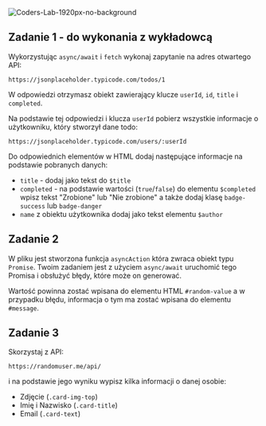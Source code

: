 ![Coders-Lab-1920px-no-background](https://user-images.githubusercontent.com/30623667/104709387-2b7ac180-571f-11eb-9b94-517aa6d501c9.png)



## Zadanie 1 - do wykonania z wykładowcą

Wykorzystując `async/await` i `fetch` wykonaj zapytanie na adres otwartego API:

```plain
https://jsonplaceholder.typicode.com/todos/1
```

W odpowiedzi otrzymasz obiekt zawierający klucze `userId`, `id`, `title` i `completed`.

Na podstawie tej odpowiedzi i klucza `userId` pobierz wszystkie informacje o użytkowniku, który stworzył dane todo:

```plain
https://jsonplaceholder.typicode.com/users/:userId
```

Do odpowiednich elementów w HTML dodaj następujące informacje na podstawie pobranych danych:

- `title` - dodaj jako tekst do `$title`
- `completed` - na podstawie wartości (`true`/`false`) do elementu `$completed` wpisz tekst "Zrobione" lub "Nie zrobione" a także dodaj klasę `badge-success` lub `badge-danger`
- `name` z obiektu użytkownika dodaj jako tekst elementu `$author`


## Zadanie 2

W pliku jest stworzona funkcja `asyncAction` która zwraca obiekt typu `Promise`. Twoim zadaniem jest z użyciem `async/await` uruchomić tego Promisa i obsłużyć błędy, które może on generować. 

Wartość powinna zostać wpisana do elementu HTML `#random-value` a w przypadku błędu, informacja o tym ma zostać wpisana do elementu `#message`.

## Zadanie 3

Skorzystaj z API:

```plain
https://randomuser.me/api/
```

i na podstawie jego wyniku wypisz kilka informacji o danej osobie:

- Zdjęcie (`.card-img-top`)
- Imię i Nazwisko (`.card-title`)
- Email (`.card-text`)


